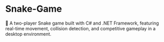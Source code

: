 # Snake-Game
🐍 A two-player Snake game built with C# and .NET Framework, featuring real-time movement, collision detection, and competitive gameplay in a desktop environment.
